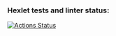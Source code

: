 ### Hexlet tests and linter status:
[![Actions Status](https://github.com/krasotun/fullstack-javascript-project-4/workflows/hexlet-check/badge.svg)](https://github.com/krasotun/fullstack-javascript-project-4/actions)